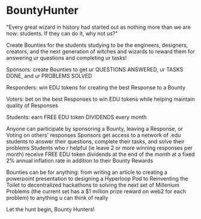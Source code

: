 # BountyHunter

"Every great wizard in history had started out as nothing more than we are now: students. If they can do it, why not us?"

Create Bounties for the students studying to be the engineers, designers, creators, and the next generation of witches and wizards to reward them for answering ur questions and completing ur tasks!

Sponsors: create Bounties to get ur QUESTIONS ANSWERED, ur TASKS DONE, and ur PROBLEMS SOLVED

Responders: win EDU tokens for creating the best Response to a Bounty

Voters: bet on the best Responses to win EDU tokens while helping maintain quality of Responses

Students: earn FREE EDU token DIVIDENDS every month


Anyone can participate by sponsoring a Bounty, leaving a Response, or Voting on others' responses
Sponsors get access to a network of .edu students to answer their questions, complete their tasks, and solve their problems 
Students who r helpful (ie leave 2 or more winning responses per month) receive FREE EDU token dividends at the end of the month at a fixed 2% annual inflation rate in addition to their Bounty Rewards

Bounties can be for anything: from writing an article to creating a powerpoint presentation to designing a Hyperloop Pod to Reinventing the Toilet to decentralized hackathons to solving the next set of Millenium Problems (the current set has a $1 million prize reward on web2 for each problem) to anything u can think of really

Let the hunt begin, Bounty Hunters!

